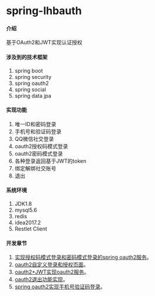 # spring-lhbauth

#### 介绍

基于OAuth2和JWT实现认证授权


#### 涉及到的技术框架

1. spring boot
2. spring security
3. spring oauth2
4. spring social
5. spring data jpa

#### 实现功能

1. 唯一ID和密码登录
2. 手机号和验证码登录
3. QQ微信社交登录
4. oauth2授权码模式登录
5. oauth2密码模式登录
6. 各种登录返回基于JWT的token
7. 绑定解绑社交账号
8. 退出


#### 系统环境

1. JDK1.8
2. mysql5.6 
3. redis 
4. idea2017.2
5. Restlet Client

#### 开发章节
 
1. [实现授权码模式登录和密码模式登录的spring oauth2服务](https://blog.csdn.net/baidu_34389984/article/details/85249733 "With a Title")。
2. [oauth2自定义登录和授权页面](https://blog.csdn.net/baidu_34389984/article/details/85269366)。
3. [oauth2+JWT实现oauth2服务](https://blog.csdn.net/baidu_34389984/article/details/85273757)。
4. [oauth2退出功能实现](https://blog.csdn.net/baidu_34389984/article/details/85274912)。
5. [spring oauth2实现手机号验证码登录](https://blog.csdn.net/baidu_34389984/article/details/85634264)。

